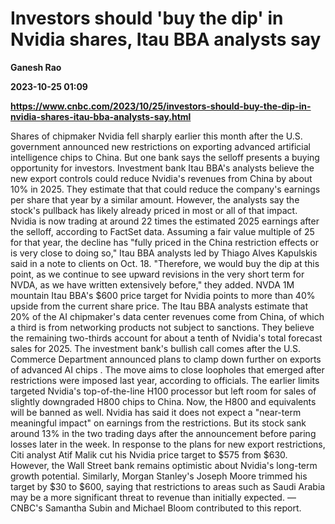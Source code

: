 # Investors should 'buy the dip' in Nvidia shares, Itau BBA analysts say
**Ganesh Rao**

**2023-10-25 01:09**

**https://www.cnbc.com/2023/10/25/investors-should-buy-the-dip-in-nvidia-shares-itau-bba-analysts-say.html**

Shares of chipmaker Nvidia fell sharply earlier this month after the U.S. government announced new restrictions on exporting advanced artificial intelligence chips to China. But one bank says the selloff presents a buying opportunity for investors. Investment bank Itau BBA's analysts believe the new export controls could reduce Nvidia's revenues from China by about 10% in 2025. They estimate that that could reduce the company's earnings per share that year by a similar amount. However, the analysts say the stock's pullback has likely already priced in most or all of that impact. Nvidia is now trading at around 22 times the estimated 2025 earnings after the selloff, according to FactSet data. Assuming a fair value multiple of 25 for that year, the decline has "fully priced in the China restriction effects or is very close to doing so," Itau BBA analysts led by Thiago Alves Kapulskis said in a note to clients on Oct. 18. "Therefore, we would buy the dip at this point, as we continue to see upward revisions in the very short term for NVDA, as we have written extensively before," they added. NVDA 1M mountain Itau BBA's $600 price target for Nvidia points to more than 40% upside from the current share price. The Itau BBA analysts estimate that 20% of the AI chipmaker's data center revenues come from China, of which a third is from networking products not subject to sanctions. They believe the remaining two-thirds account for about a tenth of Nvidia's total forecast sales for 2025. The investment bank's bullish call comes after the U.S. Commerce Department announced plans to clamp down further on exports of advanced AI chips . The move aims to close loopholes that emerged after restrictions were imposed last year, according to officials. The earlier limits targeted Nvidia's top-of-the-line H100 processor but left room for sales of slightly downgraded H800 chips to China. Now, the H800 and equivalents will be banned as well. Nvidia has said it does not expect a "near-term meaningful impact" on earnings from the restrictions. But its stock sank around 13% in the two trading days after the announcement before paring losses later in the week. In response to the plans for new export restrictions, Citi analyst Atif Malik cut his Nvidia price target to $575 from $630. However, the Wall Street bank remains optimistic about Nvidia's long-term growth potential. Similarly, Morgan Stanley's Joseph Moore trimmed his target by $30 to $600, saying that restrictions to areas such as Saudi Arabia may be a more significant threat to revenue than initially expected. — CNBC's Samantha Subin and Michael Bloom contributed to this report.